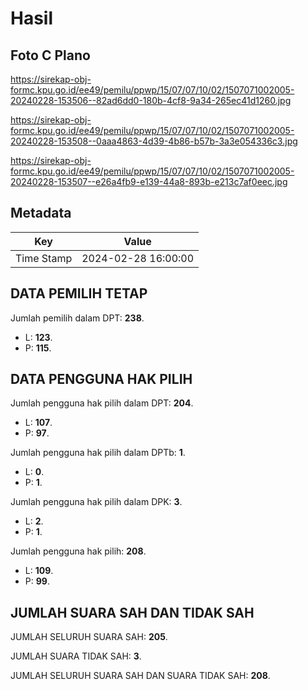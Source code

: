 # Hasil

## Foto C Plano

https://sirekap-obj-formc.kpu.go.id/ee49/pemilu/ppwp/15/07/07/10/02/1507071002005-20240228-153506--82ad6dd0-180b-4cf8-9a34-265ec41d1260.jpg

https://sirekap-obj-formc.kpu.go.id/ee49/pemilu/ppwp/15/07/07/10/02/1507071002005-20240228-153508--0aaa4863-4d39-4b86-b57b-3a3e054336c3.jpg

https://sirekap-obj-formc.kpu.go.id/ee49/pemilu/ppwp/15/07/07/10/02/1507071002005-20240228-153507--e26a4fb9-e139-44a8-893b-e213c7af0eec.jpg


## Metadata

| Key        | Value               |
| ---------- | ------------------- |
| Time Stamp | 2024-02-28 16:00:00 |


## DATA PEMILIH TETAP

Jumlah pemilih dalam DPT: **238**.
 * L: **123**.
 * P: **115**.

## DATA PENGGUNA HAK PILIH

Jumlah pengguna hak pilih dalam DPT: **204**.
 * L: **107**.
 * P: **97**.

Jumlah pengguna hak pilih dalam DPTb: **1**.
 * L: **0**.
 * P: **1**.

Jumlah pengguna hak pilih dalam DPK: **3**.
 * L: **2**.
 * P: **1**.

Jumlah pengguna hak pilih: **208**.
 * L: **109**.
 * P: **99**.

## JUMLAH SUARA SAH DAN TIDAK SAH

JUMLAH SELURUH SUARA SAH: **205**.

JUMLAH SUARA TIDAK SAH: **3**.

JUMLAH SELURUH SUARA SAH DAN SUARA TIDAK SAH: **208**.


